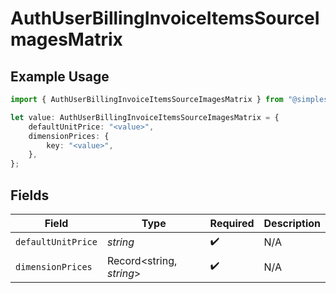 # AuthUserBillingInvoiceItemsSourceImagesMatrix

## Example Usage

```typescript
import { AuthUserBillingInvoiceItemsSourceImagesMatrix } from "@simplesagar/vercel/models/authuser.js";

let value: AuthUserBillingInvoiceItemsSourceImagesMatrix = {
    defaultUnitPrice: "<value>",
    dimensionPrices: {
        key: "<value>",
    },
};
```

## Fields

| Field                    | Type                     | Required                 | Description              |
| ------------------------ | ------------------------ | ------------------------ | ------------------------ |
| `defaultUnitPrice`       | *string*                 | :heavy_check_mark:       | N/A                      |
| `dimensionPrices`        | Record<string, *string*> | :heavy_check_mark:       | N/A                      |